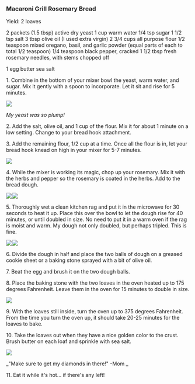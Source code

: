 
### Macaroni Grill Rosemary Bread
Yield: 2 loaves

2 packets (1.5 tbsp) active dry yeast
1 cup warm water
1/4 tsp sugar
1 1/2 tsp salt
3 tbsp olive oil (I used extra virgin)
2 3/4 cups all purpose flour
1/2 teaspoon mixed oregano, basil, and garlic powder (equal parts of each to total 1/2 teaspoon)
1/4 teaspoon black pepper, cracked
1 1/2 tbsp fresh rosemary needles, with stems chopped off

1 egg
butter
sea salt

1\. Combine in the bottom of your mixer bowl the yeast, warm water, and sugar. Mix it gently with a spoon to incorporate. Let it sit and rise for 5 minutes.

[![](http://1.bp.blogspot.com/-G_ThrXr5w5c/T9EqI8xyFHI/AAAAAAAAADg/bEzDiEo1Mw8/s640/photo+4.JPG)](http://1.bp.blogspot.com/-G_ThrXr5w5c/T9EqI8xyFHI/AAAAAAAAADg/bEzDiEo1Mw8/s1600/photo+4.JPG)

_My yeast was so plump!_

2\. Add the salt, olive oil, and 1 cup of the flour. Mix it for about 1 minute on a low setting. Change to your bread hook attachment. 

3\. Add the remaining flour, 1/2 cup at a time. Once all the flour is in, let your bread hook knead on high in your mixer for 5-7 minutes. 

[![](http://1.bp.blogspot.com/-CQeK-wyQ_Q4/T9EqNcqHS5I/AAAAAAAAAD8/TWHTjNG305k/s640/photo+2.JPG)](http://1.bp.blogspot.com/-CQeK-wyQ_Q4/T9EqNcqHS5I/AAAAAAAAAD8/TWHTjNG305k/s1600/photo+2.JPG)


4\. While the mixer is working its magic, chop up your rosemary. Mix it with the herbs and pepper so the rosemary is coated in the herbs. Add to the bread dough.

[![](http://3.bp.blogspot.com/-FT34K8H3Yrk/T9EqL9kv6GI/AAAAAAAAAD0/meebMOC2teg/s320/photo+1.JPG)](http://3.bp.blogspot.com/-FT34K8H3Yrk/T9EqL9kv6GI/AAAAAAAAAD0/meebMOC2teg/s1600/photo+1.JPG)[![](http://3.bp.blogspot.com/-_fYVTCzW6lY/T9EqHVDbHZI/AAAAAAAAADY/u5a5N9EjG4E/s320/photo+3.JPG)](http://3.bp.blogspot.com/-_fYVTCzW6lY/T9EqHVDbHZI/AAAAAAAAADY/u5a5N9EjG4E/s1600/photo+3.JPG)


5\. Thoroughly wet a clean kitchen rag and put it in the microwave for 30 seconds to heat it up. Place this over the bowl to let the dough rise for 40 minutes, or until doubled in size. No need to put it in a warm oven if the rag is moist and warm. My dough not only doubled, but perhaps tripled. This is fine. 

[![](http://3.bp.blogspot.com/-63hWtnOwYLY/T9EqOxykSiI/AAAAAAAAAEE/yEYtIelH9iA/s320/photo+3.JPG)](http://3.bp.blogspot.com/-63hWtnOwYLY/T9EqOxykSiI/AAAAAAAAAEE/yEYtIelH9iA/s1600/photo+3.JPG)[![](http://4.bp.blogspot.com/-HScmKSxDwns/T9EqQDgZK-I/AAAAAAAAAEM/DINKOlRC2sE/s320/photo+4.JPG)](http://4.bp.blogspot.com/-HScmKSxDwns/T9EqQDgZK-I/AAAAAAAAAEM/DINKOlRC2sE/s1600/photo+4.JPG)


6\. Divide the dough in half and place the two balls of dough on a greased cookie sheet or a baking stone sprayed with a bit of olive oil. 

7\. Beat the egg and brush it on the two dough balls. 

8\. Place the baking stone with the two loaves in the oven heated up to 175 degrees Fahrenheit. Leave them in the oven for 15 minutes to double in size.

[![](http://3.bp.blogspot.com/-8TO0l-uOYJo/T9EqRrZC2KI/AAAAAAAAAEU/xy46j-miCzU/s640/photo+5.JPG)](http://3.bp.blogspot.com/-8TO0l-uOYJo/T9EqRrZC2KI/AAAAAAAAAEU/xy46j-miCzU/s1600/photo+5.JPG)


9\. With the loaves still inside, turn the oven up to 375 degrees Fahrenheit. From the time you turn the oven up, it should take 20-25 minutes for the loaves to bake. 

10\. Take the loaves out when they have a nice golden color to the crust. Brush butter on each loaf and sprinkle with sea salt. 

[![](http://2.bp.blogspot.com/-30rleQQWAYI/T9Ep7FWp_6I/AAAAAAAAACw/WZzMYa82urY/s640/photo+3.JPG)](http://2.bp.blogspot.com/-30rleQQWAYI/T9Ep7FWp_6I/AAAAAAAAACw/WZzMYa82urY/s1600/photo+3.JPG)

_"Make sure to get my diamonds in there!" -Mom _


11\. Eat it while it's hot... if there's any left!
